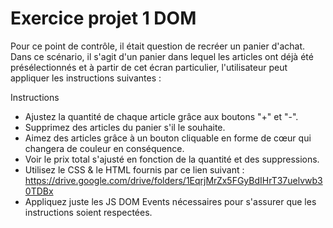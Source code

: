 # Exercice projet 1 DOM

Pour ce point de contrôle, il était question de recréer un panier d'achat. Dans ce scénario, il s'agit d'un panier dans lequel les articles ont déjà été présélectionnés
et à partir de cet écran particulier, l'utilisateur peut appliquer les instructions suivantes :

Instructions

- Ajustez la quantité de chaque article grâce aux boutons "+" et "-".
- Supprimez des articles du panier s'il le souhaite.
- Aimez des articles grâce à un bouton cliquable en forme de cœur qui changera de couleur en conséquence.
- Voir le prix total s'ajusté en fonction de la quantité et des suppressions.
- Utilisez le CSS & le HTML fournis par ce lien suivant :  https://drive.google.com/drive/folders/1EqrjMrZx5FGyBdIHrT37uelvwb30TDBx
- Appliquez juste les JS DOM Events nécessaires pour s'assurer que les instructions soient respectées.
